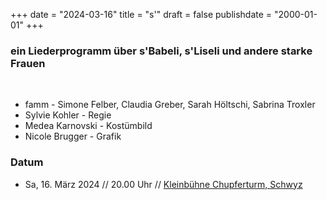 ﻿﻿+++
date = "2024-03-16"
title = "s'"
draft = false
publishdate = "2000-01-01"
+++

### ein Liederprogramm über s'Babeli, s'Liseli und andere starke Frauen

<br>

* famm - Simone Felber, Claudia Greber, Sarah Höltschi, Sabrina Troxler
* Sylvie Kohler - Regie
* Medea Karnovski - Kostümbild
* Nicole Brugger - Grafik


### Datum

* Sa, 16. März 2024  // 20.00 Uhr // [Kleinbühne Chupferturm, Schwyz](https://kleinbuehne-chupferturm.ch/) 